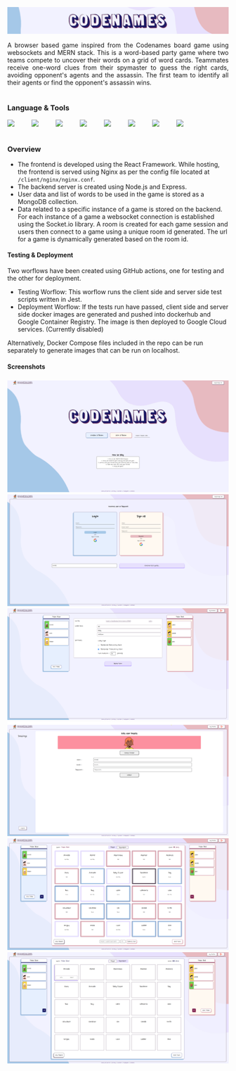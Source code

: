 ![Title!](images/titleImage.png)

<p align="justify">A browser based game inspired from the Codenames board game using websockets and MERN stack. This is a word-based party game where two teams compete to uncover their words on a grid of word cards. Teammates receive one-word clues from their spymaster to guess the right cards, avoiding opponent's agents and the assassin. The first team to identify all their agents or find the opponent's assassin wins.
</p>


#

### Language & Tools
<img align="left" width="35px" style="padding-right:20px" src="https://cdn.jsdelivr.net/gh/devicons/devicon/icons/nodejs/nodejs-original.svg"/>
<img align="left" width="35px" style="padding-right:20px" src="https://cdn.jsdelivr.net/gh/devicons/devicon/icons/react/react-original-wordmark.svg"/>
<img align="left" width="35px" style="padding-right:20px" src="https://cdn.jsdelivr.net/gh/devicons/devicon/icons/socketio/socketio-original.svg"/>
<img align="left" width="35px" style="padding-right:20px" src="https://cdn.jsdelivr.net/gh/devicons/devicon/icons/mongodb/mongodb-plain-wordmark.svg"/>
<img align="left" width="35px" style="padding-right:20px" src="https://cdn.jsdelivr.net/gh/devicons/devicon/icons/jest/jest-plain.svg"/>
<img align="left" width="35px" style="padding-right:20px" src="https://cdn.jsdelivr.net/gh/devicons/devicon/icons/github/github-original.svg"/>
<img align="left" width="35px" style="padding-right:20px" src="https://cdn.jsdelivr.net/gh/devicons/devicon/icons/docker/docker-plain-wordmark.svg"/>
<img align="left" width="35px" style="padding-right:20px" src="https://cdn.jsdelivr.net/gh/devicons/devicon/icons/nginx/nginx-original.svg"/>
<br/><br/>


### Overview
- The frontend is developed using the React Framework. While hosting, the frontend is served using Nginx as per the config file located at `/client/nginx/nginx.conf`.
- The backend server is created using Node.js and Express. 
- User data and list of words to be used in the game is stored as a MongoDB collection.
- Data related to a specific instance of a game is stored on the backend. For each instance of a game a websocket connection is established using the Socket.io library. A room is created for each game session and users then connect to a game using a unique room id generated. The url for a game is dynamically generated based on the room id. 

#### Testing & Deployment
Two worflows have been created using GitHub actions, one for testing and the other for deployment.
- Testing Worflow: This worflow runs the client side and server side test scripts written in Jest.
- Deployment Worflow: If the tests run have passed, client side and server side docker images are generated and pushed into dockerhub and Google Container Registry. The image is then deployed to Google Cloud services. (Currently disabled)

Alternatively, Docker Compose files included in the repo can be run separately to generate images that can be run on localhost.

#### Screenshots
<img align="center" style="padding-top:5px;" src="images/homePage.png"/>
<img align="center" style="padding-top:5px;" src="images/userAuthPage.png"/>
<img align="center" style="padding-top:5px;" src="images/gameModePage.png"/>
<img align="center" style="padding-top:5px;" src="images/userProfilePage.png"/>
<img align="center" style="padding-top:5px;" src="images/gameScreen1.png"/>
<img align="center" style="padding-top:5px;" src="images/gameScreen2.png"/>





